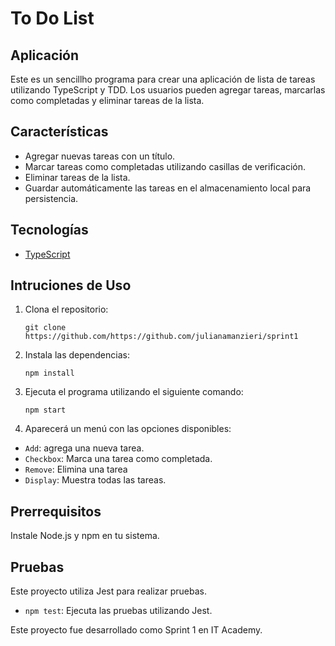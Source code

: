 # To Do List

## Aplicación

Este es un sencillho programa para crear una aplicación de lista de tareas utilizando TypeScript y TDD. Los usuarios pueden agregar tareas, marcarlas como completadas y eliminar tareas de la lista.

## Características

- Agregar nuevas tareas con un título.
- Marcar tareas como completadas utilizando casillas de verificación.
- Eliminar tareas de la lista.
- Guardar automáticamente las tareas en el almacenamiento local para persistencia.

## Tecnologías

- [TypeScript](https://www.typescriptlang.org/)

## Intruciones de Uso

1. Clona el repositorio:

   ```
   git clone https://github.com/https://github.com/julianamanzieri/sprint1
   ```

2. Instala las dependencias:

   ```
   npm install
   ```

3. Ejecuta el programa utilizando el siguiente comando:

   ```
   npm start
   ```

4. Aparecerá un menú con las opciones disponibles:

- `Add`: agrega una nueva tarea.
- `Checkbox`: Marca una tarea como completada.
- `Remove`: Elimina una tarea
- `Display`: Muestra todas las tareas.

## Prerrequisitos

Instale Node.js y npm en tu sistema.

## Pruebas

Este proyecto utiliza Jest para realizar pruebas.

- `npm test`: Ejecuta las pruebas utilizando Jest.

Este proyecto fue desarrollado como Sprint 1 en IT Academy.
